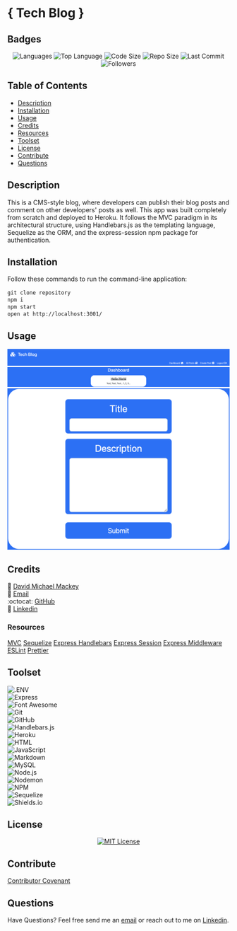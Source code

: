 
# { Tech Blog }

## Badges

<p align="center">
<img src="https://img.shields.io/github/languages/count/davidmichaelmackey/tech-blog?color=FF9AA2&style=for-the-badge" alt="Languages" />
<img src="https://img.shields.io/github/languages/top/davidmichaelmackey/tech-blog?color=FFB7B2&style=for-the-badge" alt="Top Language" />
<img src="https://img.shields.io/github/languages/code-size/davidmichaelmackey/tech-blog?color=FFDAC1&style=for-the-badge" alt="Code Size" />
<img src="https://img.shields.io/github/repo-size/davidmichaelmackey/tech-blog?color=E2F0CB&style=for-the-badge" alt="Repo Size" />
<img src="https://img.shields.io/github/last-commit/davidmichaelmackey/tech-blog?color=B5EAD7&style=for-the-badge" alt="Last Commit" />
<img src="https://img.shields.io/github/followers/davidmichaelmackey?style=for-the-badge" alt="Followers" />
</p>

## Table of Contents

- [Description](#description)
- [Installation](#installation)
- [Usage](#usage)
- [Credits](#credits)
- [Resources](#resources)
- [Toolset](#toolset)
- [License](#license)
- [Contribute](#contribute)
- [Questions](#questions)

## Description
This is a CMS-style blog, where developers can publish their blog posts and comment on other developers' posts as well. This app was built completely from scratch and deployed to Heroku. It follows the MVC paradigm in its architectural structure, using Handlebars.js as the templating language, Sequelize as the ORM, and the express-session npm package for authentication.

## Installation
Follow these commands to run the command-line application:  

    git clone repository
    npm i
    npm start
    open at http://localhost:3001/

## Usage

  ![Usage](./public/assets/images/screenshot1.png)
  ![Usage](./public/assets/images/screenshot2.png)
  ![Usage](./public/assets/images/screenshot3.png)

    

## Credits

:bust_in_silhouette: [David Michael Mackey](https://www.notion.so/davidmichaelmackey/David-Mackey-a59ce61a996840d6a933e3b135673467?pvs=4)<br>
:email: [Email](mailto:davidmackey@hey.com)<br>
:octocat: [GitHub](https://github.com/davidmichaelmackey/)<br>
:briefcase: [Linkedin](https://linkedin.com/in/davidmichaelmackey/)<br>



### Resources

  [MVC](https://developer.mozilla.org/en-US/docs/Glossary/MVC)
  [Sequelize](https://sequelize.org/docs/v6/core-concepts/model-basics)
  [Express Handlebars](https://www.npmjs.com/package/express-handlebars)
  [Express Session](https://www.npmjs.com/package/express-session)
  [Express Middleware](https://expressjs.com/en/guide/using-middleware.html)
  [ESLint](https://eslint.org/docs/latest/use/configure/)
  [Prettier](https://prettier.io/docs/en/index.html)

## Toolset

![.ENV](https://img.shields.io/badge/.ENV-ECD53F?style=for-the-badge&logo=.ENV&logoColor=ECD53F&labelColor=gray)<br>
![Express](https://img.shields.io/badge/Express-000000?style=for-the-badge&logo=Express&logoColor=000000&labelColor=gray)<br>
![Font Awesome](https://img.shields.io/badge/Font_Awesome-528DD7?style=for-the-badge&logo=Font-Awesome&logoColor=528DD7&labelColor=gray)<br>
![Git](https://img.shields.io/badge/Git-F05032?style=for-the-badge&logo=Git&logoColor=F05032&labelColor=gray)<br>
![GitHub](https://img.shields.io/badge/GitHub-181717?style=for-the-badge&logo=GitHub&logoColor=181717&labelColor=gray)<br>
![Handlebars.js](https://img.shields.io/badge/Handlebars.js-E34F26?style=for-the-badge&logo=Handlebarsdotjs&logoColor=E34F26&labelColor=gray)<br>
![Heroku](https://img.shields.io/badge/Heroku-430098?style=for-the-badge&logo=Heroku&logoColor=430098&labelColor=gray)<br>
![HTML](https://img.shields.io/badge/HTML-E34F26?style=for-the-badge&logo=HTML5&logoColor=E34F26&labelColor=gray)<br>
![JavaScript](https://img.shields.io/badge/JavaScript-F7DF1E?style=for-the-badge&logo=JavaScript&logoColor=F7DF1E&labelColor=gray)<br>
![Markdown](https://img.shields.io/badge/Markdown-000000?style=for-the-badge&logo=Markdown&logoColor=000000&labelColor=gray)<br>
![MySQL](https://img.shields.io/badge/MySQL-4479A1?style=for-the-badge&logo=MySQL&logoColor=4479A1&labelColor=gray)<br>
![Node.js](https://img.shields.io/badge/Node.js-339933?style=for-the-badge&logo=Node.js&logoColor=339933&labelColor=gray)<br>
![Nodemon](https://img.shields.io/badge/Nodemon-76D04B?style=for-the-badge&logo=Nodemon&logoColor=76D04B&labelColor=gray)<br>
![NPM](https://img.shields.io/badge/NPM-CB3837?style=for-the-badge&logo=NPM&logoColor=CB3837&labelColor=gray)<br>
![Sequelize](https://img.shields.io/badge/Sequelize-52B0E7?style=for-the-badge&logo=Sequelize&logoColor=52B0E7&labelColor=gray)<br>
![Shields.io](https://img.shields.io/badge/Shields.io-000000?style=for-the-badge&logo=Shields.io&logoColor=000000&labelColor=gray)<br>

## License
<p align = "center">
  <a href="https://opensource.org/licenses/MIT"><img src="https://img.shields.io/badge/License-MIT-A31F34?style=for-the-badge" alt="MIT License"/></a>
</p>

## Contribute

[Contributor Covenant](https://www.contributor-covenant.org/)

## Questions

Have Questions? Feel free send me an [email](mailto:davidmackey@hey.com) or reach out to me on [Linkedin](https://linkedin.com/in/davidmichaelmackey/).
